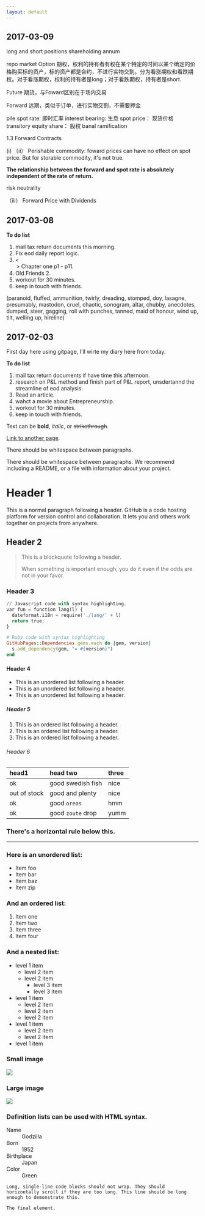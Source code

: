 ```yaml
---
layout: default
---
```

## [](#header-2) 2017-03-09


<vi> long and short positions
shareholding
annum

repo market
Option 期权，权利的持有者有权在某个特定的时间以某个确定的价格购买标的资产，标的资产都是合约，不进行实物交割。分为看涨期权和看跌期权。对于看涨期权，权利的持有者是long；对于看跌期权，持有者是short. 

Future
期货，与Foward区别在于场内交易

Forward
远期，类似于订单，进行实物交割，不需要押金

pile
spot rate: 即时汇率
interest bearing: 生息
spot price： 现货价格
transitory
equity share： 股权
banal
ramification


1.3 Forward Contracts

(i)
（ii）
Perishable commodity: foward prices can have no effect on spot price.
But for storable commodity, it's not true.

**The relationship between the forward and spot rate is absolutely independent of the rate of return.**

risk neutrality

（iii） Forward Price with Dividends




## [](#header-2) 2017-03-08

**To do list**
1. mail tax return documents this morning.
2. Fix eod daily report logic.
3. <<Option Theory>> Chapter one p1 - p11.
4. Old Friends 2.
5. workout for 30 minutes.
6. keep in touch with friends.

(paranoid, fluffed, ammunition, twirly, dreading, stomped, doy, lasagne, presumably, mastodon, cruel, chaotic, sonogram, altar, chubby, anecdotes, dumped, steer, gagging, roll with punches, tanned, maid of honour, wind up, tilt, welling up, hireline)

## [](#header-2) 2017-02-03

First day here using gitpage, I'll wirte my diary here from today.

**To do list**
1. mail tax return documents if have time this afternoon.
2. research on P&L method and finish part of P&L report, unsdertannd the streamline of eod analysis.
3. Read an article.
4. wahct a movie about Entrepreneurship.
5. workout for 30 minutes.
6. keep in touch with friends.


Text can be **bold**, _italic_, or ~~strikethrough~~.

[Link to another page](another-page).

There should be whitespace between paragraphs.

There should be whitespace between paragraphs. We recommend including a README, or a file with information about your project.

# [](#header-1)Header 1

This is a normal paragraph following a header. GitHub is a code hosting platform for version control and collaboration. It lets you and others work together on projects from anywhere.

## [](#header-2)Header 2

> This is a blockquote following a header.
>
> When something is important enough, you do it even if the odds are not in your favor.

### [](#header-3)Header 3

```python
// Javascript code with syntax highlighting.
var fun = function lang(l) {
  dateformat.i18n = require('./lang/' + l)
  return true;
}
```

```ruby
# Ruby code with syntax highlighting
GitHubPages::Dependencies.gems.each do |gem, version|
  s.add_dependency(gem, "= #{version}")
end
```

#### [](#header-4)Header 4

*   This is an unordered list following a header.
*   This is an unordered list following a header.
*   This is an unordered list following a header.

##### [](#header-5)Header 5

1.  This is an ordered list following a header.
2.  This is an ordered list following a header.
3.  This is an ordered list following a header.

###### [](#header-6)Header 6

| head1        | head two          | three |
|:-------------|:------------------|:------|
| ok           | good swedish fish | nice  |
| out of stock | good and plenty   | nice  |
| ok           | good `oreos`      | hmm   |
| ok           | good `zoute` drop | yumm  |

### There's a horizontal rule below this.

* * *

### Here is an unordered list:

*   Item foo
*   Item bar
*   Item baz
*   Item zip

### And an ordered list:

1.  Item one
1.  Item two
1.  Item three
1.  Item four

### And a nested list:

- level 1 item
  - level 2 item
  - level 2 item
    - level 3 item
    - level 3 item
- level 1 item
  - level 2 item
  - level 2 item
  - level 2 item
- level 1 item
  - level 2 item
  - level 2 item
- level 1 item

### Small image

![](https://assets-cdn.github.com/images/icons/emoji/octocat.png)

### Large image

![](https://guides.github.com/activities/hello-world/branching.png)


### Definition lists can be used with HTML syntax.

<dl>
<dt>Name</dt>
<dd>Godzilla</dd>
<dt>Born</dt>
<dd>1952</dd>
<dt>Birthplace</dt>
<dd>Japan</dd>
<dt>Color</dt>
<dd>Green</dd>
</dl>

```
Long, single-line code blocks should not wrap. They should horizontally scroll if they are too long. This line should be long enough to demonstrate this.
```

```
The final element.
```
